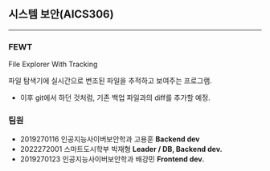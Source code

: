 ## 시스템 보안(AICS306)
----
### FEWT
File Explorer With Tracking

파일 탐색기에 실시간으로 변조된 파일을 추적하고 보여주는 프로그램.

- 이후 git에서 하던 것처럼, 기존 백업 파일과의 diff를 추가할 예정.

### 팀원
- 2019270116 인공지능사이버보안학과 고용훈 **Backend dev**
- 2022272001 스마트도시학부 박재형 **Leader / DB, Backend dev.**
- 2019270123 인공지능사이버보안학과 배강민 **Frontend dev.**
